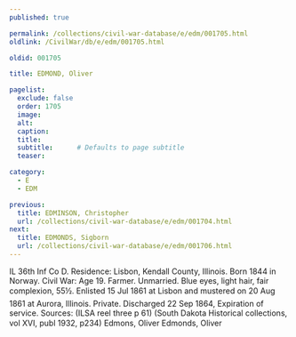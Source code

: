 ```yaml
---
published: true

permalink: /collections/civil-war-database/e/edm/001705.html
oldlink: /CivilWar/db/e/edm/001705.html

oldid: 001705

title: EDMOND, Oliver

pagelist:
  exclude: false
  order: 1705
  image: 
  alt:
  caption:
  title:
  subtitle:      # Defaults to page subtitle
  teaser:

category: 
  - E 
  - EDM

previous:
  title: EDMINSON, Christopher
  url: /collections/civil-war-database/e/edm/001704.html  
next:
  title: EDMONDS, Sigborn
  url: /collections/civil-war-database/e/edm/001706.html   
---
```

IL 36th Inf Co D. Residence: Lisbon, Kendall County, Illinois. Born 1844 in Norway. Civil War: Age 19. Farmer. Unmarried. Blue eyes, light hair, fair complexion, 5&#146;5&frac12;&#148;. Enlisted 15 Jul 1861 at Lisbon and mustered on 20 Aug 1861 at Aurora, Illinois. Private. Discharged 22 Sep 1864, Expiration of service. Sources: (ILSA reel three p 61) (South Dakota Historical collections, vol XVI, publ 1932, p234) &#147;Edmons, Oliver&#148; &#147;Edmonds, Oliver&#148;
